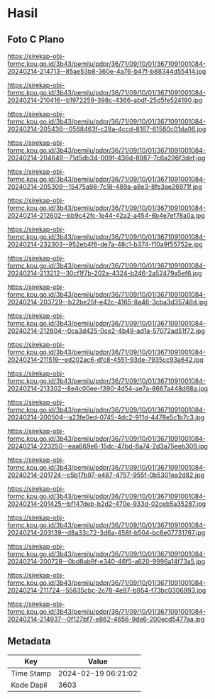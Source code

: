 # Hasil

## Foto C Plano

https://sirekap-obj-formc.kpu.go.id/3b43/pemilu/pdpr/36/71/09/10/01/3671091001084-20240214-214713--85ae53b8-360e-4a76-b47f-b88344d55414.jpg

https://sirekap-obj-formc.kpu.go.id/3b43/pemilu/pdpr/36/71/09/10/01/3671091001084-20240214-210416--b1972259-398c-4366-abdf-25d5fe524190.jpg

https://sirekap-obj-formc.kpu.go.id/3b43/pemilu/pdpr/36/71/09/10/01/3671091001084-20240214-205436--0568463f-c28a-4ccd-8167-61580c01da06.jpg

https://sirekap-obj-formc.kpu.go.id/3b43/pemilu/pdpr/36/71/09/10/01/3671091001084-20240214-204649--71d5db34-009f-436d-8987-7c6a296f3def.jpg

https://sirekap-obj-formc.kpu.go.id/3b43/pemilu/pdpr/36/71/09/10/01/3671091001084-20240214-205309--15475a98-7c18-489a-a8e3-8fe3ae26971f.jpg

https://sirekap-obj-formc.kpu.go.id/3b43/pemilu/pdpr/36/71/09/10/01/3671091001084-20240214-212602--bb9c42fc-1e44-42a2-a454-6b4e7ef78a0a.jpg

https://sirekap-obj-formc.kpu.go.id/3b43/pemilu/pdpr/36/71/09/10/01/3671091001084-20240214-232303--952eb4f6-de7a-48c1-b374-f10a9f55752e.jpg

https://sirekap-obj-formc.kpu.go.id/3b43/pemilu/pdpr/36/71/09/10/01/3671091001084-20240214-213212--30cf1f7b-202a-4324-b246-2a52479a5ef6.jpg

https://sirekap-obj-formc.kpu.go.id/3b43/pemilu/pdpr/36/71/09/10/01/3671091001084-20240214-203729--b22be25f-e42c-4165-8a46-3cba3d35746d.jpg

https://sirekap-obj-formc.kpu.go.id/3b43/pemilu/pdpr/36/71/09/10/01/3671091001084-20240214-212804--0ca3d425-0ce2-4b49-ad1a-57072ad51f72.jpg

https://sirekap-obj-formc.kpu.go.id/3b43/pemilu/pdpr/36/71/09/10/01/3671091001084-20240214-211519--ed202ac6-dfc8-4551-93de-7935cc93a642.jpg

https://sirekap-obj-formc.kpu.go.id/3b43/pemilu/pdpr/36/71/09/10/01/3671091001084-20240214-213302--8e4c00ee-f390-4d54-ae7a-8667a448d68a.jpg

https://sirekap-obj-formc.kpu.go.id/3b43/pemilu/pdpr/36/71/09/10/01/3671091001084-20240214-200504--a23fe0ed-0745-4dc2-911d-4478e5c1b7c3.jpg

https://sirekap-obj-formc.kpu.go.id/3b43/pemilu/pdpr/36/71/09/10/01/3671091001084-20240214-223250--eaa669e6-15dc-47bd-8a74-2d3a75eeb309.jpg

https://sirekap-obj-formc.kpu.go.id/3b43/pemilu/pdpr/36/71/09/10/01/3671091001084-20240214-201724--c5b17b97-e487-4757-955f-0b5301ea2d82.jpg

https://sirekap-obj-formc.kpu.go.id/3b43/pemilu/pdpr/36/71/09/10/01/3671091001084-20240214-201425--bf147deb-b2d2-470e-933d-02ceb5a35287.jpg

https://sirekap-obj-formc.kpu.go.id/3b43/pemilu/pdpr/36/71/09/10/01/3671091001084-20240214-203139--d8a33c72-3d6a-458f-b504-bc6e07731767.jpg

https://sirekap-obj-formc.kpu.go.id/3b43/pemilu/pdpr/36/71/09/10/01/3671091001084-20240214-200728--0bd8ab9f-e340-46f5-a620-9996a14f73a5.jpg

https://sirekap-obj-formc.kpu.go.id/3b43/pemilu/pdpr/36/71/09/10/01/3671091001084-20240214-211724--55635cbc-2c78-4e97-b954-f73bc0306993.jpg

https://sirekap-obj-formc.kpu.go.id/3b43/pemilu/pdpr/36/71/09/10/01/3671091001084-20240214-214937--0f127bf7-e862-4656-9de6-200ecd5477aa.jpg


## Metadata

| Key        | Value               |
| ---------- | ------------------- |
| Time Stamp | 2024-02-19 06:21:02 |
| Kode Dapil | 3603                |



